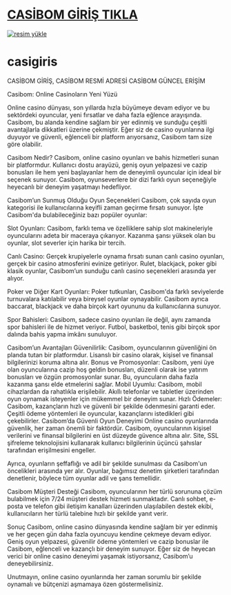 # <a href="https://l24.im/9gBpRq0">CASİBOM GİRİŞ TIKLA</a> 
 <a href="https://l24.im/9gBpRq0"><img src="https://resmim.net/cdn/2024/10/07/mQocaj.png" alt="resim yükle" border="0" /></a>  

# casigiris
CASİBOM GİRİŞ, CASİBOM RESMİ ADRESİ CASİBOM GÜNCEL ERİŞİM 

Casibom: Online Casinoların Yeni Yüzü

Online casino dünyası, son yıllarda hızla büyümeye devam ediyor ve bu sektördeki oyuncular, yeni fırsatlar ve daha fazla eğlence arayışında. Casibom, bu alanda kendine sağlam bir yer edinmiş ve sunduğu çeşitli avantajlarla dikkatleri üzerine çekmiştir. Eğer siz de casino oyunlarına ilgi duyuyor ve güvenli, eğlenceli bir platform arıyorsanız, Casibom tam size göre olabilir.

Casibom Nedir?
Casibom, online casino oyunları ve bahis hizmetleri sunan bir platformdur. Kullanıcı dostu arayüzü, geniş oyun yelpazesi ve cazip bonusları ile hem yeni başlayanlar hem de deneyimli oyuncular için ideal bir seçenek sunuyor. Casibom, oyunseverlere bir dizi farklı oyun seçeneğiyle heyecanlı bir deneyim yaşatmayı hedefliyor.

Casibom’un Sunmuş Olduğu Oyun Seçenekleri
Casibom, çok sayıda oyun kategorisi ile kullanıcılarına keyifli zaman geçirme fırsatı sunuyor. İşte Casibom'da bulabileceğiniz bazı popüler oyunlar:

Slot Oyunları: Casibom, farklı tema ve özelliklere sahip slot makineleriyle oyuncularını adeta bir maceraya çıkarıyor. Kazanma şansı yüksek olan bu oyunlar, slot severler için harika bir tercih.

Canlı Casino: Gerçek krupiyelerle oynama fırsatı sunan canlı casino oyunları, gerçek bir casino atmosferini evinize getiriyor. Rulet, blackjack, poker gibi klasik oyunlar, Casibom’un sunduğu canlı casino seçenekleri arasında yer alıyor.

Poker ve Diğer Kart Oyunları: Poker tutkunları, Casibom'da farklı seviyelerde turnuvalara katılabilir veya bireysel oyunlar oynayabilir. Casibom ayrıca baccarat, blackjack ve daha birçok kart oyununu da kullanıcılarına sunuyor.

Spor Bahisleri: Casibom, sadece casino oyunları ile değil, aynı zamanda spor bahisleri ile de hizmet veriyor. Futbol, basketbol, tenis gibi birçok spor dalında bahis yapma imkânı sunuluyor.

Casibom’un Avantajları
Güvenilirlik: Casibom, oyuncularının güvenliğini ön planda tutan bir platformdur. Lisanslı bir casino olarak, kişisel ve finansal bilgilerinizi koruma altına alır.
Bonus ve Promosyonlar: Casibom, yeni üye olan oyuncularına cazip hoş geldin bonusları, düzenli olarak ise yatırım bonusları ve özgün promosyonlar sunar. Bu, oyuncuların daha fazla kazanma şansı elde etmelerini sağlar.
Mobil Uyumlu: Casibom, mobil cihazlardan da rahatlıkla erişilebilir. Akıllı telefonlar ve tabletler üzerinden oyun oynamak isteyenler için mükemmel bir deneyim sunar.
Hızlı Ödemeler: Casibom, kazançların hızlı ve güvenli bir şekilde ödenmesini garanti eder. Çeşitli ödeme yöntemleri ile oyuncular, kazançlarını istedikleri gibi çekebilirler.
Casibom’da Güvenli Oyun Deneyimi
Online casino oyunlarında güvenlik, her zaman önemli bir faktördür. Casibom, oyuncularının kişisel verilerini ve finansal bilgilerini en üst düzeyde güvence altına alır. Site, SSL şifreleme teknolojisini kullanarak kullanıcı bilgilerinin üçüncü şahıslar tarafından erişilmesini engeller.

Ayrıca, oyunların şeffaflığı ve adil bir şekilde sunulması da Casibom'un öncelikleri arasında yer alır. Oyunlar, bağımsız denetim şirketleri tarafından denetlenir, böylece tüm oyunlar adil ve şans temellidir.

Casibom Müşteri Desteği
Casibom, oyuncularının her türlü sorununa çözüm bulabilmek için 7/24 müşteri destek hizmeti sunmaktadır. Canlı sohbet, e-posta ve telefon gibi iletişim kanalları üzerinden ulaşılabilen destek ekibi, kullanıcıların her türlü talebine hızlı bir şekilde yanıt verir.

Sonuç
Casibom, online casino dünyasında kendine sağlam bir yer edinmiş ve her geçen gün daha fazla oyuncuyu kendine çekmeye devam ediyor. Geniş oyun yelpazesi, güvenilir ödeme yöntemleri ve cazip bonuslar ile Casibom, eğlenceli ve kazançlı bir deneyim sunuyor. Eğer siz de heyecan verici bir online casino deneyimi yaşamak istiyorsanız, Casibom’u deneyebilirsiniz.

Unutmayın, online casino oyunlarında her zaman sorumlu bir şekilde oynamalı ve bütçenizi aşmamaya özen göstermelisiniz.
